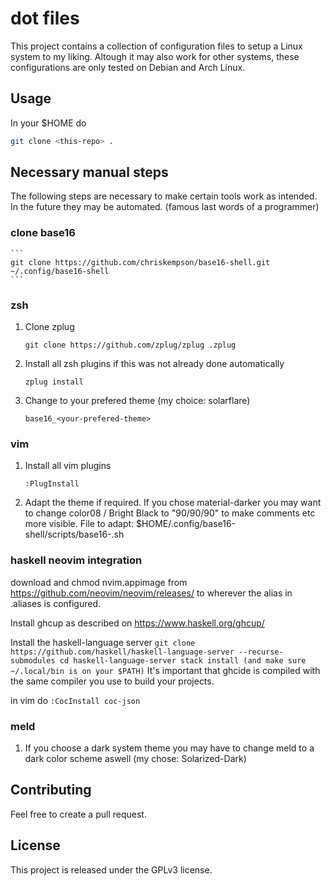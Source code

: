 # dot files
This project contains a collection of configuration files to setup a Linux system to my liking.
Altough it may also work for other systems, these configurations are only tested on Debian and Arch Linux.

## Usage
In your $HOME do 
```sh 
git clone <this-repo> . 
```

## Necessary manual steps
The following steps are necessary to make certain tools work as intended.
In the future they may be automated. (famous last words of a programmer)

### clone base16
    ```
    git clone https://github.com/chriskempson/base16-shell.git ~/.config/base16-shell
    ```

### zsh
1. Clone zplug
    ```
    git clone https://github.com/zplug/zplug .zplug
    ```
2. Install all zsh plugins if this was not already done automatically
    ``` 
    zplug install 
    ```

3. Change to your prefered theme (my choice: solarflare)
    ```
    base16_<your-prefered-theme>
    ```

### vim
1. Install all vim plugins
    ``` 
    :PlugInstall 
    ```

2. Adapt the theme if required. If you chose material-darker you may want to change color08 / Bright Black to "90/90/90" to make comments etc more visible. File to adapt: $HOME/.config/base16-shell/scripts/base16-<your-prefered-theme>.sh

### haskell neovim integration
download and chmod nvim.appimage from https://github.com/neovim/neovim/releases/ to wherever the alias in .aliases is configured.

Install ghcup as described on https://www.haskell.org/ghcup/

Install the haskell-language server
    ```
    git clone https://github.com/haskell/haskell-language-server --recurse-submodules
    cd haskell-language-server
    stack install (and make sure ~/.local/bin is on your $PATH)
    ```
It's important that ghcide is compiled with the same compiler you use to build your projects.

in vim do ```:CocInstall coc-json```


### meld
1. If you choose a dark system theme you may have to change meld to a dark color scheme aswell (my chose: Solarized-Dark)

## Contributing
Feel free to create a pull request.

## License
This project is released under the GPLv3 license.
